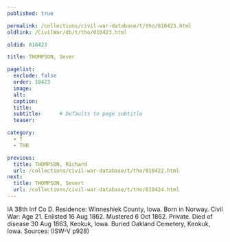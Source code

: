 ```yaml
---
published: true

permalink: /collections/civil-war-database/t/tho/010423.html
oldlink: /CivilWar/db/t/tho/010423.html

oldid: 010423

title: THOMPSON, Sever

pagelist:
  exclude: false
  order: 10423
  image: 
  alt:
  caption:
  title:
  subtitle:      # Defaults to page subtitle
  teaser:

category: 
  - T 
  - THO

previous:
  title: THOMPSON, Richard
  url: /collections/civil-war-database/t/tho/010422.html  
next:
  title: THOMPSON, Severt
  url: /collections/civil-war-database/t/tho/010424.html   
---
```

IA 38th Inf Co D. Residence: Winneshiek County, Iowa. Born in Norway. Civil War: Age 21. Enlisted 16 Aug 1862. Mustered 6 Oct 1862. Private. Died of disease 30 Aug 1863, Keokuk, Iowa. Buried Oakland Cemetery, Keokuk, Iowa. Sources: (ISW-V p928)